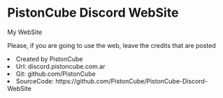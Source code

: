 # PistonCube Discord WebSite
My WebSite

Please, if you are going to use the web, leave the credits that are posted

 <li>Created by PistonCube</li>
 <li>Url: discord.pistoncube.com.ar</li>
 <li>Git: github.com/PistonCube</li>
 <li>SourceCode: https://github.com/PistonCube/PistonCube-Discord-WebSite</li>


